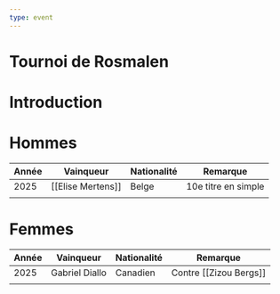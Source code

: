 ```yaml
---
type: event
---
```


# Tournoi de Rosmalen

# Introduction

# Hommes

| Année | Vainqueur         | Nationalité | Remarque            |
| ----- | ----------------- | ----------- | ------------------- |
| 2025  | [[Elise Mertens]] | Belge       | 10e titre en simple |
|       |                   |             |                     |
# Femmes

| Année | Vainqueur      | Nationalité | Remarque               |
| ----- | -------------- | ----------- | ---------------------- |
| 2025  | Gabriel Diallo | Canadien    | Contre [[Zizou Bergs]] |
|       |                |             |                        |
